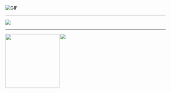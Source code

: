 ![GIF](./dino.gif)

<hr />

<div>
   <a href="https://github.com/ryo-ma/github-profile-trophy" target="_blank">
      <img src="https://github-profile-trophy.vercel.app/?username=hungtcs&column=8" />
   </a>
</div>

<hr />

<div>
  <img height="170" align="left" src="https://github-readme-stats.vercel.app/api?username=hungtcs&count_private=true&include_all_commits=true" />
  <img src="https://github-readme-stats.vercel.app/api/top-langs/?username=hungtcs&layout=compact" />
</div>
